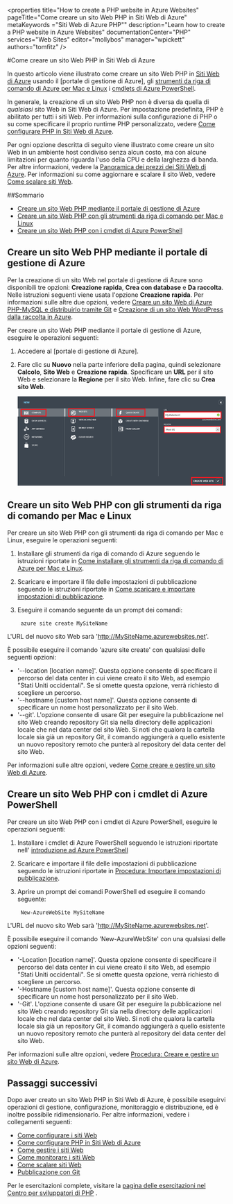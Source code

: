 ﻿<properties title="How to create a PHP website in Azure Websites" pageTitle="Come creare un sito Web PHP in Siti Web di Azure" metaKeywords ="Siti Web di Azure PHP"" description="Learn how to create a PHP website in Azure Websites" documentationCenter="PHP" services="Web Sites" editor="mollybos" manager="wpickett" authors="tomfitz" />

<tags ms.service="web-sites" ms.workload="web" ms.tgt_pltfrm="na" ms.devlang="PHP" ms.topic="article" ms.date="10/21/2014" ms.author="tomfitz" />

#Come creare un sito Web PHP in Siti Web di Azure

In questo articolo viene illustrato come creare un sito Web PHP in [Siti Web di Azure][waws] usando il [portale di gestione di Azure], gli [strumenti da riga di comando di Azure per Mac e Linux][xplat-tools] i [cmdlets di Azure PowerShell][powershell-cmdlets].

In generale, la creazione di un sito Web PHP non è diversa da quella di *qualsiasi* sito Web in Siti Web di Azure. Per impostazione predefinita, PHP è abilitato per tutti i siti Web. Per informazioni sulla configurazione di PHP o su come specificare il proprio runtime PHP personalizzato, vedere [Come configurare PHP in Siti Web di Azure][configure-php].

Per ogni opzione descritta di seguito viene illustrato come creare un sito Web in un ambiente host condiviso senza alcun costo, ma con alcune limitazioni per quanto riguarda l'uso della CPU e della larghezza di banda. Per altre informazioni, vedere la [Panoramica dei prezzi dei Siti Web di Azure][websites-pricing]. Per informazioni su come aggiornare e scalare il sito Web, vedere [Come scalare siti Web][scale-websites].

##Sommario
* [Creare un sito Web PHP mediante il portale di gestione di Azure](#portal)
* [Creare un sito Web PHP con gli strumenti da riga di comando per Mac e Linux](#XplatTools)
* [Creare un sito Web PHP con i cmdlet di Azure PowerShell](#PowerShell)

<h2><a name="portal"></a>Creare un sito Web PHP mediante il portale di gestione di Azure</h2>

Per la creazione di un sito Web nel portale di gestione di Azure sono disponibili tre opzioni: **Creazione rapida**, **Crea con database** e **Da raccolta**. Nelle istruzioni seguenti viene usata l'opzione **Creazione rapida**. Per informazioni sulle altre due opzioni, vedere [Creare un sito Web di Azure PHP-MySQL e distribuirlo tramite Git][website-mysql-git] e [Creazione di un sito Web WordPress dalla raccolta in Azure][wordpress-gallery].

Per creare un sito Web PHP mediante il portale di gestione di Azure, eseguire le operazioni seguenti:

1. Accedere al [portale di gestione di Azure].
1. Fare clic su **Nuovo** nella parte inferiore della pagina, quindi selezionare **Calcolo**, **Sito Web** e **Creazione rapida**. Specificare un **URL** per il sito Web e selezionare la **Regione** per il sito Web. Infine, fare clic su **Crea sito Web**.

	![Select Quick Create web site](./media/web-sites-php-create-web-sites/select-quickcreate-website.png)

<h2><a name="XplatTools"></a>Creare un sito Web PHP con gli strumenti da riga di comando per Mac e Linux</h2>

Per creare un sito Web PHP con gli strumenti da riga di comando per Mac e Linux, eseguire le operazioni seguenti:

1. Installare gli strumenti da riga di comando di Azure seguendo le istruzioni riportate in [Come installare gli strumenti da riga di comando di Azure per Mac e Linux](/it-it/develop/php/how-to-guides/command-line-tools/#Download).

1. Scaricare e importare il file delle impostazioni di pubblicazione seguendo le istruzioni riportate in [Come scaricare e importare impostazioni di pubblicazione](/it-it/develop/php/how-to-guides/command-line-tools/#Account).

1. Eseguire il comando seguente da un prompt dei comandi:

		azure site create MySiteName

L'URL del nuovo sito Web sarà 'http://MySiteName.azurewebsites.net'.  
 
È possibile eseguire il comando 'azure site create' con qualsiasi delle seguenti opzioni:

* '--location [location name]'. Questa opzione consente di specificare il percorso del data center in cui viene creato il sito Web, ad esempio "Stati Uniti occidentali". Se si omette questa opzione, verrà richiesto di scegliere un percorso.
* '--hostname [custom host name]'. Questa opzione consente di specificare un nome host personalizzato per il sito Web.
* '--git'. L'opzione consente di usare Git per eseguire la pubblicazione nel sito Web creando repository Git sia nella directory delle applicazioni locale che nel data center del sito Web. Si noti che qualora la cartella locale sia già un repository Git, il comando aggiungerà a quello esistente un nuovo repository remoto che punterà al repository del data center del sito Web.

Per informazioni sulle altre opzioni, vedere [Come creare e gestire un sito Web di Azure](/it-it/develop/php/how-to-guides/command-line-tools/#WebSites).

<h2><a name="PowerShell"></a>Creare un sito Web PHP con i cmdlet di Azure PowerShell</h2>

Per creare un sito Web PHP con i cmdlet di Azure PowerShell, eseguire le operazioni seguenti:

1. Installare i cmdlet di Azure PowerShell seguendo le istruzioni riportate nell' [introduzione ad Azure PowerShell](/it-it/develop/php/how-to-guides/powershell-cmdlets/#GetStarted)

1. Scaricare e importare il file delle impostazioni di pubblicazione seguendo le istruzioni riportate in [Procedura: Importare impostazioni di pubblicazione](/it-it/develop/php/how-to-guides/powershell-cmdlets/#ImportPubSettings).

1. Aprire un prompt dei comandi PowerShell ed eseguire il comando seguente:

		New-AzureWebSite MySiteName

L'URL del nuovo sito Web sarà 'http://MySiteName.azurewebsites.net'.  
 
È possibile eseguire il comando 'New-AzureWebSite' con una qualsiasi delle opzioni seguenti:

* '-Location [location name]'. Questa opzione consente di specificare il percorso del data center in cui viene creato il sito Web, ad esempio "Stati Uniti occidentali". Se si omette questa opzione, verrà richiesto di scegliere un percorso.
* '-Hostname [custom host name]'. Questa opzione consente di specificare un nome host personalizzato per il sito Web.
* '-Git'. L'opzione consente di usare Git per eseguire la pubblicazione nel sito Web creando repository Git sia nella directory delle applicazioni locale che nel data center del sito Web. Si noti che qualora la cartella locale sia già un repository Git, il comando aggiungerà a quello esistente un nuovo repository remoto che punterà al repository del data center del sito Web.

Per informazioni sulle altre opzioni, vedere [Procedura: Creare e gestire un sito Web di Azure](/it-it/develop/php/how-to-guides/powershell-cmdlets/#WebSite).

<h2><a name="NextSteps"></a>Passaggi successivi</h2>

Dopo aver creato un sito Web PHP in Siti Web di Azure, è possibile eseguirvi operazioni di gestione, configurazione, monitoraggio e distribuzione, ed è inoltre possibile ridimensionarlo. Per altre informazioni, vedere i collegamenti seguenti:

* [Come configurare i siti Web](/it-it/manage/services/web-sites/how-to-configure-websites/)
* [Come configurare PHP in Siti Web di Azure][configure-php]
* [Come gestire i siti Web](/it-it/manage/services/web-sites/how-to-manage-websites/)
* [Come monitorare i siti Web](/it-it/manage/services/web-sites/how-to-monitor-websites/)
* [Come scalare siti Web](/it-it/manage/services/web-sites/how-to-scale-websites/)
* [Pubblicazione con Git](/it-it/develop/php/common-tasks/publishing-with-git/)

Per le esercitazioni complete, visitare la [pagina delle esercitazioni nel Centro per sviluppatori di PHP](/it-it/develop/php/tutorials/) .

[waws]: /it-it/manage/services/web-sites/
[Azure Management Portal]: http://manage.windowsazure.com/
[xplat-tools]: /it-it/develop/php/how-to-guides/command-line-tools/
[powershell-cmdlets]: /it-it/develop/php/how-to-guides/powershell-cmdlets/
[configure-php]: /it-it/develop/php/common-tasks/configure-php-web-site/
[website-mysql-git]: /it-it/develop/php/tutorials/website-w-mysql-and-git/
[wordpress-gallery]: /it-it/develop/php/tutorials/website-from-gallery/
[websites-pricing]: http://www.windowsazure.com/it-it/pricing/details/#header-1
[scale-websites]: /it-it/manage/services/web-sites/how-to-scale-websites/
